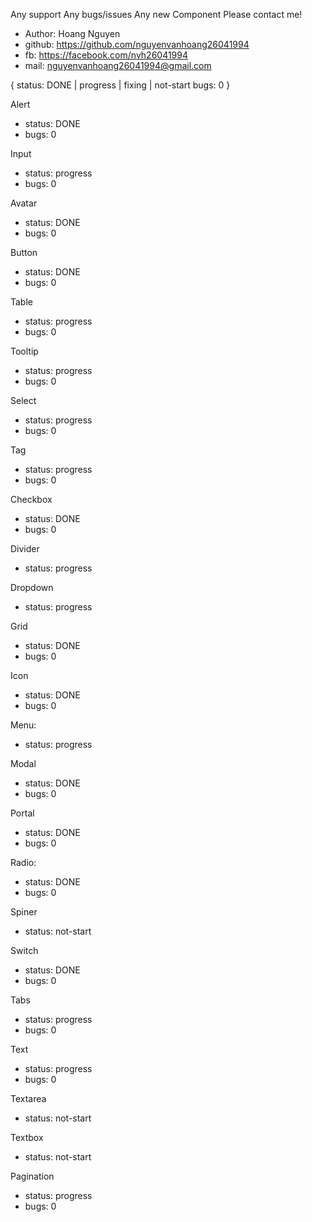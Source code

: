 Any support
Any bugs/issues
Any new Component
Please contact me!

- Author: Hoang Nguyen
- github: https://github.com/nguyenvanhoang26041994
- fb: https://facebook.com/nvh26041994
- mail: nguyenvanhoang26041994@gmail.com

{
  status: DONE | progress | fixing | not-start
  bugs: 0
}


Alert
- status: DONE
- bugs: 0

Input
- status: progress
- bugs: 0

Avatar
- status: DONE
- bugs: 0

Button
- status: DONE
- bugs: 0

Table
- status: progress
- bugs: 0

Tooltip
- status: progress
- bugs: 0

Select
- status: progress
- bugs: 0

Tag
- status: progress
- bugs: 0

Checkbox
- status: DONE
- bugs: 0

Divider
- status: progress

Dropdown
- status: progress

Grid
- status: DONE
- bugs: 0

Icon
- status: DONE
- bugs: 0

Menu:
- status: progress

Modal
- status: DONE
- bugs: 0

Portal
- status: DONE
- bugs: 0

Radio:
- status: DONE
- bugs: 0

Spiner
- status: not-start

Switch
- status: DONE
- bugs: 0

Tabs
- status: progress
- bugs: 0

Text
- status: progress
- bugs: 0

Textarea
- status: not-start

Textbox
- status: not-start

Pagination
- status: progress
- bugs: 0
